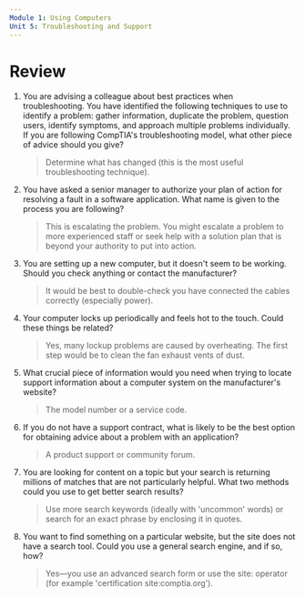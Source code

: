 ```yaml
---
Module 1: Using Computers
Unit 5: Troubleshooting and Support
---
```


# Review

1. You are advising a colleague about best practices when troubleshooting. You have identified the following techniques to use to identify a problem: gather information, duplicate the problem, question users, identify symptoms, and approach multiple problems individually. If you are following CompTIA's troubleshooting model, what other piece of advice should you give?

   > Determine what has changed (this is the most useful troubleshooting technique).

2. You have asked a senior manager to authorize your plan of action for resolving a fault in a software application. What name is given to the process you are following?

   > This is escalating the problem. You might escalate a problem to more experienced staff or seek help with a solution plan that is beyond your authority to put into action.

3. You are setting up a new computer, but it doesn't seem to be working. Should you check anything or contact the manufacturer?

   > It would be best to double-check you have connected the cables correctly (especially power).

4. Your computer locks up periodically and feels hot to the touch. Could these things be related?

   > Yes, many lockup problems are caused by overheating. The first step would be to clean the fan exhaust vents of dust.

5. What crucial piece of information would you need when trying to locate support information about a computer system on the manufacturer's website?

   > The model number or a service code.

6. If you do not have a support contract, what is likely to be the best option for obtaining advice about a problem with an application?

   > A product support or community forum.

7. You are looking for content on a topic but your search is returning millions of matches that are not particularly helpful. What two methods could you use to get better search results?

   > Use more search keywords (ideally with 'uncommon' words) or search for an exact phrase by enclosing it in quotes.

8. You want to find something on a particular website, but the site does not have a search tool. Could you use a general search engine, and if so, how?

   > Yes—you use an advanced search form or use the site: operator (for example 'certification site:comptia.org').
